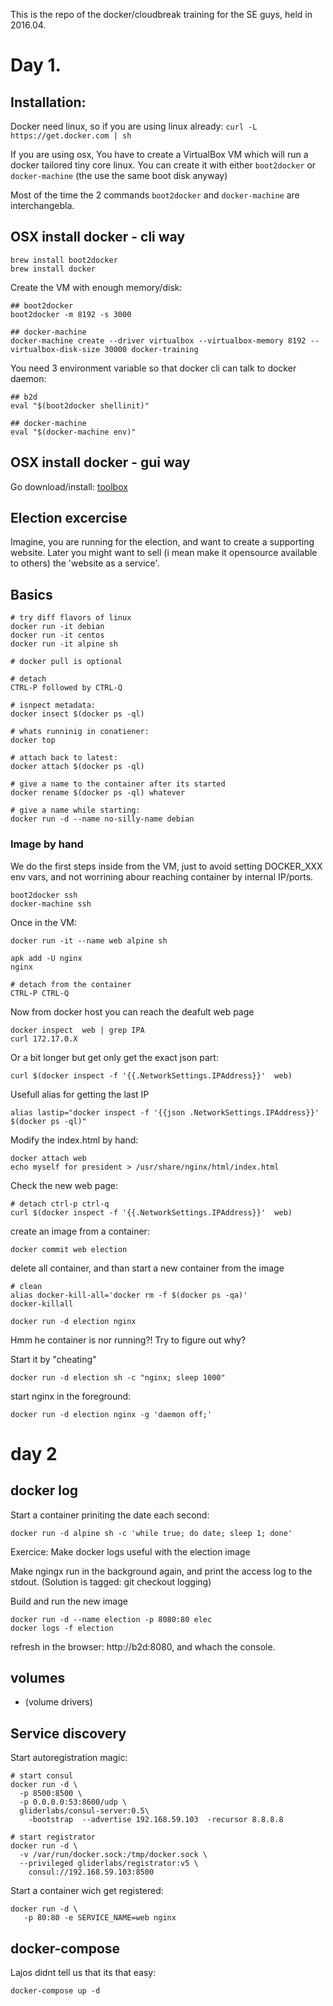 This is the repo of the docker/cloudbreak training for the SE guys, held in 2016.04.

# Day 1.

## Installation:

Docker need linux, so if you are using linux already: `curl -L https://get.docker.com | sh`

If you are using osx, You have to create a VirtualBox VM which will run a 
docker tailored tiny core linux. You can create it with either `boot2docker` or `docker-machine`
(the use the same boot disk anyway)

Most of the time the 2 commands `boot2docker` and `docker-machine` are interchangebla.

## OSX install docker - cli way

```
brew install boot2docker
brew install docker
```

Create the VM with enough memory/disk:
```
## boot2docker
boot2docker -m 8192 -s 3000

## docker-machine
docker-machine create --driver virtualbox --virtualbox-memory 8192 --virtualbox-disk-size 30000 docker-training
```

You need 3 environment variable so that docker cli can talk to docker daemon:
```
## b2d
eval "$(boot2docker shellinit)"

## docker-machine
eval "$(docker-machine env)"
```

## OSX install docker - gui way

Go download/install: [toolbox](https://www.docker.com/products/docker-toolbox)

## Election excercise

Imagine, you are running for the election, and want to create a supporting website. Later you
might want to sell (i mean make it opensource available to others) the 'website as a service'.

## Basics

```
# try diff flavors of linux
docker run -it debian
docker run -it centos
docker run -it alpine sh

# docker pull is optional

# detach
CTRL-P followed by CTRL-Q

# isnpect metadata:
docker insect $(docker ps -ql)

# whats runninig in conatiener:
docker top

# attach back to latest:
docker attach $(docker ps -ql)

# give a name to the container after its started
docker rename $(docker ps -ql) whatever

# give a name while starting:
docker run -d --name no-silly-name debian
```
### Image by hand

We do the first steps inside from the VM, just to avoid setting DOCKER_XXX env vars,
and not worrining abour reaching container by internal IP/ports.

```
boot2docker ssh
docker-machine ssh
```

Once in the VM:
```
docker run -it --name web alpine sh

apk add -U nginx
nginx

# detach from the container
CTRL-P CTRL-Q
```

Now from docker host you can reach the deafult web page
```
docker inspect  web | grep IPA
curl 172.17.0.X
```

Or a bit longer but get only get the exact json part:
```
curl $(docker inspect -f '{{.NetworkSettings.IPAddress}}'  web)
```

Usefull alias for getting the last IP
```
alias lastip="docker inspect -f '{{json .NetworkSettings.IPAddress}}' $(docker ps -ql)"
```

Modify the index.html by hand:

```
docker attach web
echo myself for president > /usr/share/nginx/html/index.html
```

Check the new web page:
```
# detach ctrl-p ctrl-q
curl $(docker inspect -f '{{.NetworkSettings.IPAddress}}'  web)
```

create an image from a container:
```
docker commit web election
```

delete all container, and than start a new container from the image
```
# clean
alias docker-kill-all='docker rm -f $(docker ps -qa)'
docker-killall

docker run -d election nginx
```

Hmm he container is nor running?! Try to figure out why?

Start it by "cheating"

```
docker run -d election sh -c "nginx; sleep 1000"
```

start nginx in the foreground:

```
docker run -d election nginx -g 'daemon off;'
```

# day 2

## docker log

Start a container priniting the date each second:

```
docker run -d alpine sh -c 'while true; do date; sleep 1; done'
```

Exercice: Make docker logs useful with the election image

Make ngingx run in the background again, and print the access log to the stdout.
(Solution is tagged: git checkout logging)

Build and run the new image
```
docker run -d --name election -p 8080:80 elec
docker logs -f election
```

refresh in the browser: http://b2d:8080, and whach the console.



## volumes




- (volume drivers)

## Service discovery

Start autoregistration magic:
```
# start consul
docker run -d \
  -p 8500:8500 \
  -p 0.0.0.0:53:8600/udp \
  gliderlabs/consul-server:0.5\
    -bootstrap  --advertise 192.168.59.103  -recursor 8.8.8.8

# start registrator
docker run -d \
  -v /var/run/docker.sock:/tmp/docker.sock \
  --privileged gliderlabs/registrator:v5 \
    consul://192.168.59.103:8500
```

Start a container wich get registered:

```
docker run -d \
   -p 80:80 -e SERVICE_NAME=web nginx
```
## docker-compose

Lajos didnt tell us that its that easy:
```
docker-compose up -d
```

